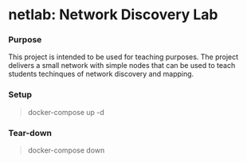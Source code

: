 # netlab: Network Discovery Lab
### Purpose
This project is intended to be used for teaching purposes. The project delivers a small network
with simple nodes that can be used to teach students techinques of network discovery and mapping.

### Setup
> docker-compose up -d
### Tear-down
> docker-compose down
